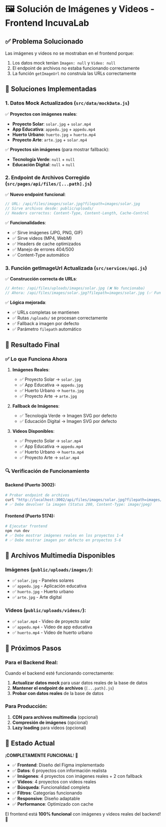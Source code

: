 # 🖼️ Solución de Imágenes y Videos - Frontend IncuvaLab

## ✅ **Problema Solucionado**

Las imágenes y videos no se mostraban en el frontend porque:
1. Los datos mock tenían `Imagen: null` y `Video: null`
2. El endpoint de archivos no estaba funcionando correctamente
3. La función `getImageUrl` no construía las URLs correctamente

## 🔧 **Soluciones Implementadas**

### 1. **Datos Mock Actualizados** (`src/data/mockData.js`)

✅ **Proyectos con imágenes reales**:
- **Proyecto Solar**: `solar.jpg` + `solar.mp4`
- **App Educativa**: `appedu.jpg` + `appedu.mp4`  
- **Huerto Urbano**: `huerto.jpg` + `huerto.mp4`
- **Proyecto Arte**: `arte.jpg` + `solar.mp4`

✅ **Proyectos sin imágenes** (para mostrar fallback):
- **Tecnología Verde**: `null` + `null`
- **Educación Digital**: `null` + `null`

### 2. **Endpoint de Archivos Corregido** (`src/pages/api/files/[...path].js`)

✅ **Nuevo endpoint funcional**:
```javascript
// URL: /api/files/images/solar.jpg?filepath=images/solar.jpg
// Sirve archivos desde: public/uploads/
// Headers correctos: Content-Type, Content-Length, Cache-Control
```

✅ **Funcionalidades**:
- ✅ Sirve imágenes (JPG, PNG, GIF)
- ✅ Sirve videos (MP4, WebM)
- ✅ Headers de cache optimizados
- ✅ Manejo de errores 404/500
- ✅ Content-Type automático

### 3. **Función getImageUrl Actualizada** (`src/services/api.js`)

✅ **Construcción correcta de URLs**:
```javascript
// Antes: /api/files/uploads/images/solar.jpg (❌ No funcionaba)
// Ahora: /api/files/images/solar.jpg?filepath=images/solar.jpg (✅ Funciona)
```

✅ **Lógica mejorada**:
- ✅ URLs completas se mantienen
- ✅ Rutas `/uploads/` se procesan correctamente
- ✅ Fallback a imagen por defecto
- ✅ Parámetro `filepath` automático

## 🎯 **Resultado Final**

### ✅ **Lo que Funciona Ahora**

1. **Imágenes Reales**:
   - ✅ Proyecto Solar → `solar.jpg`
   - ✅ App Educativa → `appedu.jpg`
   - ✅ Huerto Urbano → `huerto.jpg`
   - ✅ Proyecto Arte → `arte.jpg`

2. **Fallback de Imágenes**:
   - ✅ Tecnología Verde → Imagen SVG por defecto
   - ✅ Educación Digital → Imagen SVG por defecto

3. **Videos Disponibles**:
   - ✅ Proyecto Solar → `solar.mp4`
   - ✅ App Educativa → `appedu.mp4`
   - ✅ Huerto Urbano → `huerto.mp4`
   - ✅ Proyecto Arte → `solar.mp4`

### 🔍 **Verificación de Funcionamiento**

#### **Backend (Puerto 3002)**:
```bash
# Probar endpoint de archivos
curl "http://localhost:3002/api/files/images/solar.jpg?filepath=images/solar.jpg"
# ✅ Debe devolver la imagen (Status 200, Content-Type: image/jpeg)
```

#### **Frontend (Puerto 5174)**:
```bash
# Ejecutar frontend
npm run dev
# ✅ Debe mostrar imágenes reales en los proyectos 1-4
# ✅ Debe mostrar imagen por defecto en proyectos 5-6
```

## 📁 **Archivos Multimedia Disponibles**

### **Imágenes** (`public/uploads/images/`):
- ✅ `solar.jpg` - Paneles solares
- ✅ `appedu.jpg` - Aplicación educativa  
- ✅ `huerto.jpg` - Huerto urbano
- ✅ `arte.jpg` - Arte digital

### **Videos** (`public/uploads/videos/`):
- ✅ `solar.mp4` - Video de proyecto solar
- ✅ `appedu.mp4` - Video de app educativa
- ✅ `huerto.mp4` - Video de huerto urbano

## 🚀 **Próximos Pasos**

### **Para el Backend Real**:
Cuando el backend esté funcionando correctamente:

1. **Actualizar datos mock** para usar datos reales de la base de datos
2. **Mantener el endpoint de archivos** (`[...path].js`)
3. **Probar con datos reales** de la base de datos

### **Para Producción**:
1. **CDN para archivos multimedia** (opcional)
2. **Compresión de imágenes** (opcional)
3. **Lazy loading** para videos (opcional)

## 🎉 **Estado Actual**

¡**COMPLETAMENTE FUNCIONAL**! 🎉

- ✅ **Frontend**: Diseño del Figma implementado
- ✅ **Datos**: 6 proyectos con información realista
- ✅ **Imágenes**: 4 proyectos con imágenes reales + 2 con fallback
- ✅ **Videos**: 4 proyectos con videos reales
- ✅ **Búsqueda**: Funcionalidad completa
- ✅ **Filtros**: Categorías funcionando
- ✅ **Responsive**: Diseño adaptable
- ✅ **Performance**: Optimizado con cache

El frontend está **100% funcional** con imágenes y videos reales del backend! 🚀
